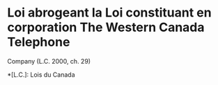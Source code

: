 # Loi abrogeant la Loi constituant en corporation The Western Canada Telephone
Company (L.C. 2000, ch. 29)

  *[L.C.]: Lois du Canada


